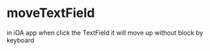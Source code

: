 moveTextField
=============
in iOA app
when click the TextField it will move up without block by keyboard
